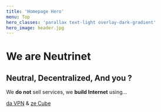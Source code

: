 ```yaml
---
title: 'Homepage Hero'
menu: Top
hero_classes: 'parallax text-light overlay-dark-gradient'
hero_image: header.jpg
---
```


# We are Neutrinet
## Neutral, Decentralized, And you ?

We **do not** sell services, we **build Internet** using…

[da VPN](/vpn?classes=btn,btn-primary) & [ze Cube](/brique?classes=btn,btn-success)





